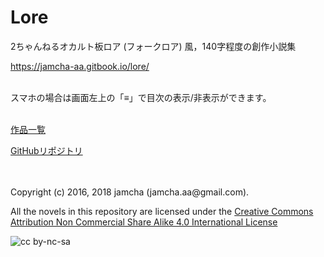 # Lore

2ちゃんねるオカルト板ロア (フォークロア) 風，140字程度の創作小説集

<https://jamcha-aa.gitbook.io/lore/>

<br>
スマホの場合は画面左上の「≡」で目次の表示/非表示ができます。

<br>
<br>

[作品一覧](https://jamcha-aa.gitbook.io/about/)

[GitHubリポジトリ](https://github.com/jamcha-aa/Lore)

<br>
<br>
Copyright (c) 2016, 2018 jamcha (jamcha.aa@gmail.com).

All the novels in this repository are licensed under the [Creative Commons Attribution Non Commercial Share Alike 4.0 International License](https://creativecommons.org/licenses/by-nc-sa/4.0/deed)

![cc by-nc-sa](https://i.creativecommons.org/l/by-nc-sa/4.0/88x31.png)
